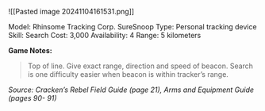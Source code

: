 ![[Pasted image 20241104161531.png]]

Model: Rhinsome Tracking Corp. SureSnoop
Type: Personal tracking device
Skill: Search
Cost: 3,000
Availability: 4
Range: 5 kilometers

**Game Notes:** 
> Top of line. Give exact range, direction and speed of beacon. Search is one difficulty easier when beacon is within tracker’s range.

*Source: Cracken’s Rebel Field Guide (page 21), Arms and Equipment Guide (pages 90- 91)*
